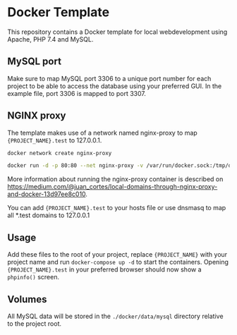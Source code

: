 # Docker Template

This repository contains a Docker template for local webdevelopment using Apache, PHP 7.4 and MySQL.

## MySQL port

Make sure to map MySQL port 3306 to a unique port number for each project to be able to access the database using your preferred GUI. In the example file, port 3306 is mapped to port 3307.

## NGINX proxy

The template makes use of a network named nginx-proxy to map `{PROJECT_NAME}.test` to 127.0.0.1.

```bash
docker network create nginx-proxy

docker run -d -p 80:80 --net nginx-proxy -v /var/run/docker.sock:/tmp/docker.sock jwilder/nginx-proxy --name nginx_proxy --restart always
```

More information about running the nginx-proxy container is described on https://medium.com/@juan_cortes/local-domains-through-nginx-proxy-and-docker-13d97ee8c010.

You can add `{PROJECT_NAME}.test` to your hosts file or use dnsmasq to map all \*.test domains to 127.0.0.1

## Usage

Add these files to the root of your project, replace `{PROJECT_NAME}` with your project name and run `docker-compose up -d` to start the containers. Opening `{PROJECT_NAME}.test` in your preferred browser should now show a `phpinfo()` screen.

## Volumes

All MySQL data will be stored in the `./docker/data/mysql` directory relative to the project root.
